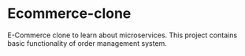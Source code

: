 # Ecommerce-clone
E-Commerce clone to learn about microservices.
This project contains basic functionality of order management system.

